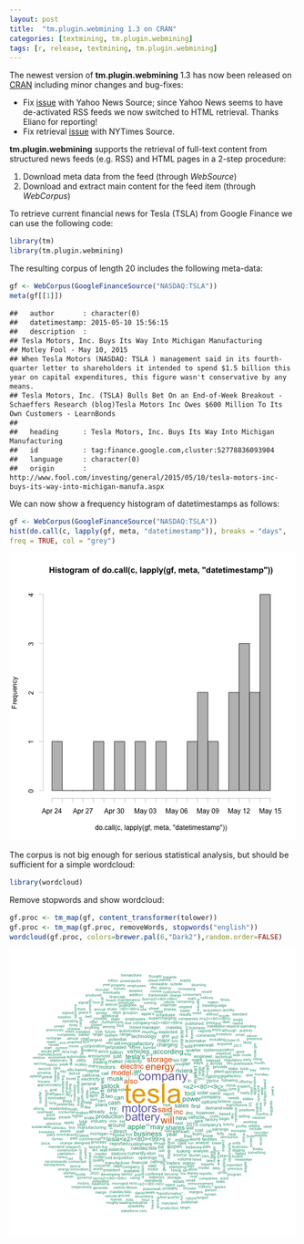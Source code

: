 ```yaml
---
layout: post
title:  "tm.plugin.webmining 1.3 on CRAN"
categories: [textmining, tm.plugin.webmining]
tags: [r, release, textmining, tm.plugin.webmining]
---
```


The newest version of **tm.plugin.webmining** 1.3 has now been 
released on [CRAN](CRAN-tm.plugin.webmining) including minor changes and bug-fixes:

- Fix [issue](#7) with Yahoo 
  News Source; since Yahoo News seems to have de-activated RSS feeds we now switched to 
  HTML retrieval. Thanks Eliano for reporting!
- Fix retrieval [issue](#6) 
  with NYTimes Source.

[CRAN-tm.plugin.webmining]: http://cran.r-project.org/web/packages/tm.plugin.webmining/index.html
[#6]: https://github.com/mannau/tm.plugin.webmining/issues/6
[#7]: https://github.com/mannau/tm.plugin.webmining/issues/7

**tm.plugin.webmining** supports the retrieval of full-text content from 
structured news feeds (e.g. RSS) and HTML pages in a 2-step procedure:

1. Download meta data from the feed (through *WebSource*)
2. Download and extract main content for the feed item (through *WebCorpus*)

To retrieve current financial news for Tesla (TSLA) from Google Finance we can 
use the following code:


```r
library(tm)
library(tm.plugin.webmining)
```

The resulting corpus of length 20 includes the following meta-data:

```r
gf <- WebCorpus(GoogleFinanceSource("NASDAQ:TSLA"))
meta(gf[[1]])
```

```
##   author       : character(0)
##   datetimestamp: 2015-05-10 15:56:15
##   description  : 
## Tesla Motors, Inc. Buys Its Way Into Michigan Manufacturing
## Motley Fool - May 10, 2015 
## When Tesla Motors (NASDAQ: TSLA ) management said in its fourth-quarter letter to shareholders it intended to spend $1.5 billion this year on capital expenditures, this figure wasn't conservative by any means.
## Tesla Motors, Inc. (TSLA) Bulls Bet On an End-of-Week Breakout - Schaeffers Research (blog)Tesla Motors Inc Owes $600 Million To Its Own Customers - LearnBonds
## 
##   heading      : Tesla Motors, Inc. Buys Its Way Into Michigan Manufacturing
##   id           : tag:finance.google.com,cluster:52778836093904
##   language     : character(0)
##   origin       : http://www.fool.com/investing/general/2015/05/10/tesla-motors-inc-buys-its-way-into-michigan-manufa.aspx
```

We can now show a frequency histogram of datetimestamps as follows:

```r
gf <- WebCorpus(GoogleFinanceSource("NASDAQ:TSLA"))
hist(do.call(c, lapply(gf, meta, "datetimestamp")), breaks = "days", 
freq = TRUE, col = "grey")
```

![plot of chunk web-3](/figure/source/2015-05-10-tm_plugin_webmining_1_3/web-3-1.png) 

The corpus is not big enough for serious statistical analysis, but should be 
sufficient for a simple wordcloud:

```r
library(wordcloud)
```

Remove stopwords and show wordcloud:

```r
gf.proc <- tm_map(gf, content_transformer(tolower))
gf.proc <- tm_map(gf.proc, removeWords, stopwords("english"))
wordcloud(gf.proc, colors=brewer.pal(6,"Dark2"),random.order=FALSE)
```

![plot of chunk web-5](/figure/source/2015-05-10-tm_plugin_webmining_1_3/web-5-1.png) 
